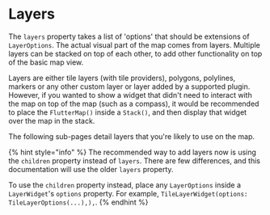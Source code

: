 # Layers

The `layers` property takes a list of 'options' that should be extensions of `LayerOptions`. The actual visual part of the map comes from layers. Multiple layers can be stacked on top of each other, to add other functionality on top of the basic map view.

Layers are either tile layers (with tile providers), polygons, polylines, markers or any other custom layer or layer added by a supported plugin. However, if you wanted to show a widget that didn't need to interact with the map on top of the map (such as a compass), it would be recommended to place the `FlutterMap()` inside a `Stack()`, and then display that widget over the map in the stack.

The following sub-pages detail layers that you're likely to use on the map.

{% hint style="info" %}
The recommended way to add layers now is using the `children` property instead of `layers`. There are few differences, and this documentation will use the older `layers` property.

To use the `children` property instead, place any `LayerOptions` inside a `LayerWidget`'s `options` property. For example, `TileLayerWidget(options: TileLayerOptions(...),),`.
{% endhint %}
